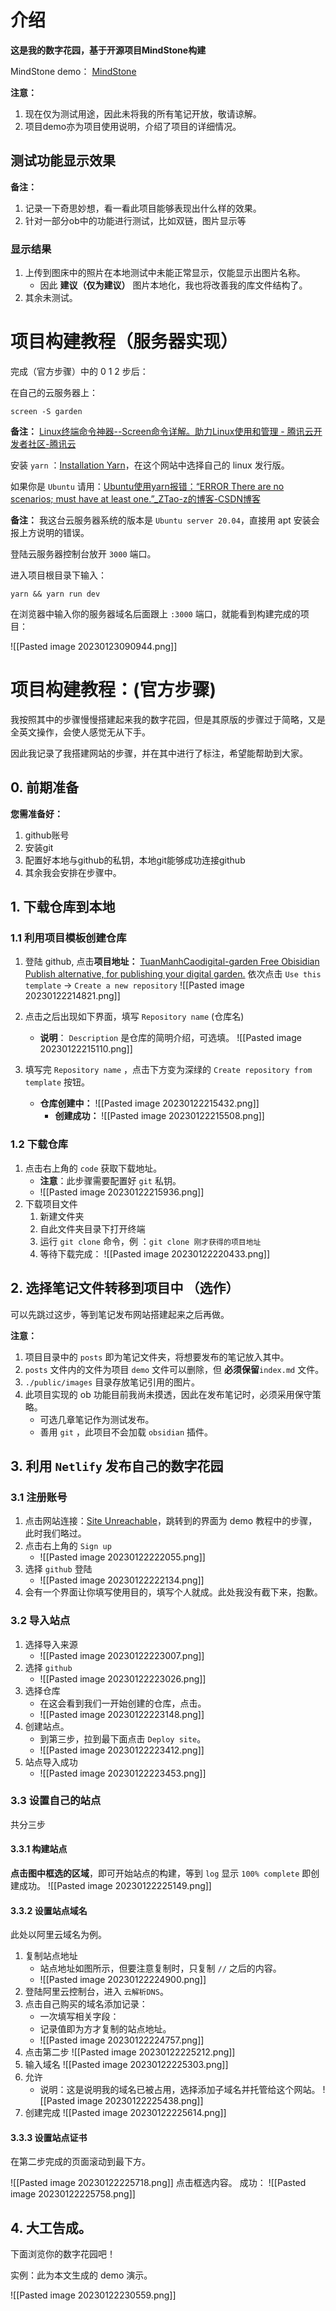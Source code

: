 # 介绍

**这是我的数字花园，基于开源项目MindStone构建**

MindStone demo： [MindStone](https://mindstone.tuancao.me/note/__index)

**注意：** 
1. 现在仅为测试用途，因此未将我的所有笔记开放，敬请谅解。
2. 项目demo亦为项目使用说明，介绍了项目的详细情况。

## 测试功能显示效果

**备注：**
1. 记录一下奇思妙想，看一看此项目能够表现出什么样的效果。
2. 针对一部分ob中的功能进行测试，比如双链，图片显示等

### 显示结果

1. 上传到图床中的照片在本地测试中未能正常显示，仅能显示出图片名称。
	- 因此 **建议（仅为建议）** 图片本地化，我也将改善我的库文件结构了。
2. 其余未测试。


# 项目构建教程（服务器实现）

完成（官方步骤）中的 0 1 2 步后：

在自己的云服务器上：

``` shell
screen -S garden
```

**备注：** [Linux终端命令神器--Screen命令详解。助力Linux使用和管理 - 腾讯云开发者社区-腾讯云](https://cloud.tencent.com/developer/article/1844735)

安装 `yarn` ：[Installation  Yarn](https://classic.yarnpkg.com/lang/en/docs/install/#mac-stable)，在这个网站中选择自己的 linux 发行版。

如果你是 `Ubuntu` 请用：[Ubuntu使用yarn报错：“ERROR There are no scenarios; must have at least one.”_ZTao-z的博客-CSDN博客](https://blog.csdn.net/think_A_lot/article/details/103276336)

**备注：** 我这台云服务器系统的版本是 `Ubuntu server 20.04`，直接用 apt 安装会报上方说明的错误。

登陆云服务器控制台放开 `3000` 端口。

进入项目根目录下输入：
``` shell
yarn && yarn run dev
```

在浏览器中输入你的服务器域名后面跟上 `:3000` 端口，就能看到构建完成的项目：

![[Pasted image 20230123090944.png]]

# 项目构建教程：(官方步骤)


我按照其中的步骤慢慢搭建起来我的数字花园，但是其原版的步骤过于简略，又是全英文操作，会使人感觉无从下手。

因此我记录了我搭建网站的步骤，并在其中进行了标注，希望能帮助到大家。

## 0. 前期准备

**您需准备好：**
1. github账号
2. 安装git
3. 配置好本地与github的私钥，本地git能够成功连接github
4. 其余我会安排在步骤中。

## 1. 下载仓库到本地

### 1.1 利用项目模板创建仓库

1. 登陆 github, 点击**项目地址：** [TuanManhCaodigital-garden Free Obisidian Publish alternative, for publishing your digital garden.](https://github.com/TuanManhCao/digital-garden)
	依次点击 `Use this template` -> `Create a new repository`
	![[Pasted image 20230122214821.png]]

2. 点击之后出现如下界面，填写 `Repository name` (仓库名)
   -  **说明**： `Description` 是仓库的简明介绍，可选填。
	![[Pasted image 20230122215110.png]]

3. 填写完 `Repository name` ，点击下方变为深绿的 `Create repository from template` 按钮。
   - **仓库创建中：**
     ![[Pasted image 20230122215432.png]] 
     - **创建成功：**
       ![[Pasted image 20230122215508.png]]
### 1.2 下载仓库
1. 点击右上角的 `code` 获取下载地址。
   - **注意**：此步骤需要配置好 `git` 私钥。
   -  ![[Pasted image 20230122215936.png]]
2. 下载项目文件
   1. 新建文件夹
   2. 自此文件夹目录下打开终端
   3. 运行 `git clone` 命令，例 ：`git clone 刚才获得的项目地址`
   4. 等待下载完成：
      ![[Pasted image 20230122220433.png]]

## 2. 选择笔记文件转移到项目中 （选作）

可以先跳过这步，等到笔记发布网站搭建起来之后再做。

**注意：**
1. 项目目录中的 `posts` 即为笔记文件夹，将想要发布的笔记放入其中。
2. `posts` 文件内的文件为项目 `demo` 文件可以删除，但 **必须保留**`index.md` 文件。
3. `./public/images` 目录存放笔记引用的图片。
4. 此项目实现的 ob 功能目前我尚未摸透，因此在发布笔记时，必须采用保守策略。
   - 可选几章笔记作为测试发布。
   - 善用 `git` ，此项目不会加载 `obsidian` 插件。

## 3. 利用 `Netlify` 发布自己的数字花园

### 3.1 注册账号

1. 点击网站连接：[Site Unreachable](https://www.netlify.com/blog/2020/11/30/how-to-deploy-next.js-sites-to-netlify/)，跳转到的界面为 demo 教程中的步骤，此时我们略过。
2. 点击右上角的 `Sign up`
   - ![[Pasted image 20230122222055.png]]
3. 选择 `github` 登陆
   - ![[Pasted image 20230122222134.png]]
4. 会有一个界面让你填写使用目的，填写个人就成。此处我没有截下来，抱歉。

### 3.2 导入站点

1. 选择导入来源
   - ![[Pasted image 20230122223007.png]]
2. 选择 `github`
   - ![[Pasted image 20230122223026.png]]
3. 选择仓库
   - 在这会看到我们一开始创建的仓库，点击。
   - ![[Pasted image 20230122223148.png]]
4. 创建站点。
   - 到第三步，拉到最下面点击 `Deploy site`。
   - ![[Pasted image 20230122223412.png]]
5. 站点导入成功
    - ![[Pasted image 20230122223453.png]]
### 3.3 设置自己的站点
共分三步
#### 3.3.1 构建站点
**点击图中框选的区域**，即可开始站点的构建，等到 `log` 显示 `100% complete` 即创建成功。
![[Pasted image 20230122225149.png]]

#### 3.3.2 设置站点域名

此处以阿里云域名为例。

1. 复制站点地址
   - 站点地址如图所示，但要注意复制时，只复制 `//` 之后的内容。
    -  ![[Pasted image 20230122224900.png]]
2. 登陆阿里云控制台，进入 `云解析DNS`。
3. 点击自己购买的域名添加记录：
   - 一次填写相关字段：
   - 记录值即为方才复制的站点地址。
   - ![[Pasted image 20230122224757.png]]
4. 点击第二步
    ![[Pasted image 20230122225212.png]]
5. 输入域名
   ![[Pasted image 20230122225303.png]]
6. 允许
   - 说明：这是说明我的域名已被占用，选择添加子域名并托管给这个网站。
   ![[Pasted image 20230122225438.png]]
7. 创建完成
   ![[Pasted image 20230122225614.png]]
#### 3.3.3 设置站点证书
在第二步完成的页面滚动到最下方。

![[Pasted image 20230122225718.png]]
点击框选内容。
成功：
![[Pasted image 20230122225758.png]]
## 4. 大工告成。

下面浏览你的数字花园吧！

实例：此为本文生成的 demo 演示。

![[Pasted image 20230122230559.png]]